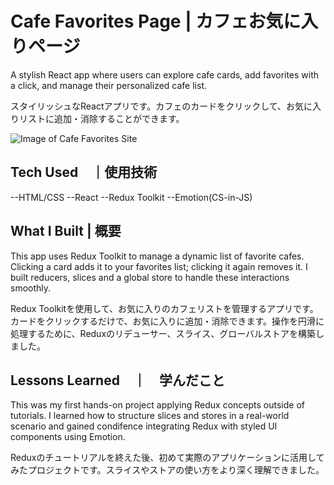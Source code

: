 # Cafe Favorites Page | カフェお気に入りページ

A stylish React app where users can explore cafe cards, add favorites with a click, and manage their personalized cafe list. 

スタイリッシュなReactアプリです。カフェのカードをクリックして、お気に入りリストに追加・消除することができます。

![Image of Cafe Favorites Site](./assets/sample.png)


## Tech Used　｜使用技術
--HTML/CSS
--React
--Redux Toolkit
--Emotion(CS-in-JS)

## What I Built | 概要

This app uses Redux Toolkit to manage a dynamic list of favorite cafes. Clicking a card adds it to your favorites list; clicking it again removes it. I built reducers, slices and a global store to handle these interactions smoothly. 

Redux Toolkitを使用して、お気に入りのカフェリストを管理するアプリです。カードをクリックするだけで、お気に入りに追加・消除できます。操作を円滑に処理するために、Reduxのリデューサー、スライス、グローバルストアを構築しました。


## Lessons Learned　｜　学んだこと

This was my first hands-on project applying Redux concepts outside of tutorials. I learned how to structure slices and stores in a real-world scenario and gained condifence integrating Redux with styled UI components using Emotion. 

Reduxのチュートリアルを終えた後、初めて実際のアプリケーションに活用してみたプロジェクトです。スライスやストアの使い方をより深く理解できました。
